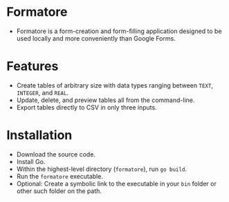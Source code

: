 # Formatore
- Formatore is a form-creation and form-filling application designed to be used locally and more conveniently than Google Forms.

# Features
- Create tables of arbitrary size with data types ranging between `TEXT`, `INTEGER`, and `REAL`.
- Update, delete, and preview tables all from the command-line.
- Export tables directly to CSV in only three inputs.

# Installation
- Download the source code.
- Install Go.
- Within the highest-level directory  (`formatore`), run `go build`.
- Run the `formatore` executable.
- Optional: Create a symbolic link to the executable in your `bin` folder or other such folder on the path.

